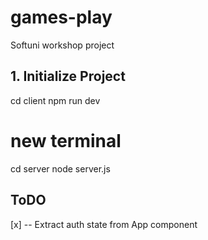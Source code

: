 # games-play
Softuni workshop project

## 1. Initialize Project
cd client
npm run dev

# new terminal
cd server
node server.js

## ToDO

[x] -- Extract auth state from App component 